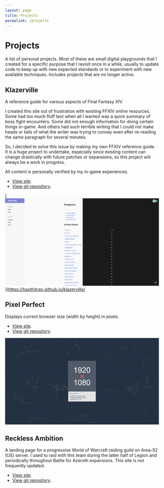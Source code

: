 ```yaml
---
layout: page
title: Projects
permalink: /projects
---
```


# Projects

A list of personal projects. Most of these are small digital playgrounds that I created for a specific purpose that I revisit once in a while, usually to update code to keep up with new expected standards or to experiment with new available techniques. Includes projects that are no longer active.

## Klazerville

A reference guide for various aspects of Final Fantasy XIV.

I created this site out of frustration with existing FFXIV online resources. Some had too much fluff text when all I wanted was a quick summary of boss fight encounters. Some did not enough information for doing certain things in-game. And others had such terrible writing that I could not make heads or tails of what the writer was trying to convey even after re-reading the same paragraph for several minutes.

So, I decided to solve this issue by making my own FFXIV reference guide. It is a huge project to undertake, especially since existing content can change drastically with future patches or expansions, so this project will always be a work in progress.

All content is personally verified by my in-game experiences.

- [View site](https://klazerville.com/).
- [View git repository](https://github.com/haothitran/klazerville).

[![](assets/projects-screenshots/klazerville.png)](https://haothitran.github.io/klazerville/

## Pixel Perfect

Displays current browser size (width by height) in pixels.

- [View site](https://haothitran.github.io/pixel-perfect/).
- [View git repository](https://github.com/haothitran/pixel-perfect).

[![](assets/projects-screenshots/pixel-perfect.png)](https://haothitran.github.io/pixel-perfect/)

## Reckless Ambition

A landing page for a progressive World of Warcraft raiding guild on Area-52 (US) server. I used to raid with this team during the latter half of Legion and periodically throughout Battle for Azeroth expansions. This site is not frequently updated.

- [View site](https://reckless-ambition.com/).
- [View git repository](https://github.com/haothitran/reckless-ambition).
